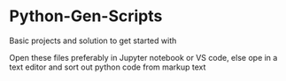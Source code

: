 # Python-Gen-Scripts
Basic projects and solution to get started with

Open these files preferably in Jupyter notebook or VS code, else ope in a text editor and sort out python code from markup text 
